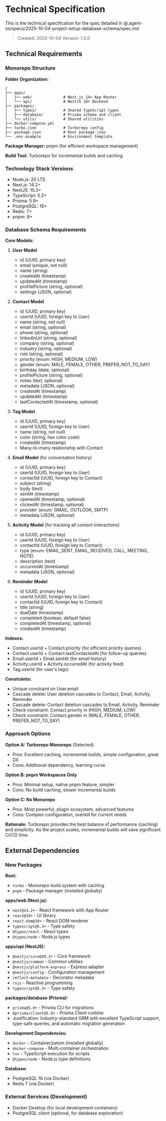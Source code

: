 # Technical Specification

This is the technical specification for the spec detailed in @.agent-os/specs/2025-10-04-project-setup-database-schema/spec.md

> Created: 2025-10-04
> Version: 1.0.0

## Technical Requirements

### Monorepo Structure

**Folder Organization:**
```
/
├── apps/
│   ├── web/              # Next.js 14+ App Router
│   └── api/              # NestJS 10+ Backend
├── packages/
│   ├── types/            # Shared TypeScript types
│   ├── database/         # Prisma schema and client
│   └── utils/            # Shared utilities
├── docker-compose.yml
├── turbo.json            # Turborepo config
├── package.json          # Root package.json
└── .env.example          # Environment template
```

**Package Manager:** pnpm (for efficient workspace management)

**Build Tool:** Turborepo for incremental builds and caching

### Technology Stack Versions

- Node.js: 20 LTS
- Next.js: 14.2+
- NestJS: 10.3+
- TypeScript: 5.3+
- Prisma: 5.9+
- PostgreSQL: 16+
- Redis: 7+
- pnpm: 8+

### Database Schema Requirements

**Core Models:**

1. **User Model**
   - id (UUID, primary key)
   - email (unique, not null)
   - name (string)
   - createdAt (timestamp)
   - updatedAt (timestamp)
   - profilePicture (string, optional)
   - settings (JSON, optional)

2. **Contact Model**
   - id (UUID, primary key)
   - userId (UUID, foreign key to User)
   - name (string, not null)
   - email (string, optional)
   - phone (string, optional)
   - linkedInUrl (string, optional)
   - company (string, optional)
   - industry (string, optional)
   - role (string, optional)
   - priority (enum: HIGH, MEDIUM, LOW)
   - gender (enum: MALE, FEMALE, OTHER, PREFER_NOT_TO_SAY)
   - birthday (date, optional)
   - profilePicture (string, optional)
   - notes (text, optional)
   - metadata (JSON, optional)
   - createdAt (timestamp)
   - updatedAt (timestamp)
   - lastContactedAt (timestamp, optional)

3. **Tag Model**
   - id (UUID, primary key)
   - userId (UUID, foreign key to User)
   - name (string, not null)
   - color (string, hex color code)
   - createdAt (timestamp)
   - Many-to-many relationship with Contact

4. **Email Model** (for conversation history)
   - id (UUID, primary key)
   - userId (UUID, foreign key to User)
   - contactId (UUID, foreign key to Contact)
   - subject (string)
   - body (text)
   - sentAt (timestamp)
   - openedAt (timestamp, optional)
   - clickedAt (timestamp, optional)
   - provider (enum: GMAIL, OUTLOOK, SMTP)
   - metadata (JSON, optional)

5. **Activity Model** (for tracking all contact interactions)
   - id (UUID, primary key)
   - userId (UUID, foreign key to User)
   - contactId (UUID, foreign key to Contact)
   - type (enum: EMAIL_SENT, EMAIL_RECEIVED, CALL, MEETING, NOTE)
   - description (text)
   - occurredAt (timestamp)
   - metadata (JSON, optional)

6. **Reminder Model**
   - id (UUID, primary key)
   - userId (UUID, foreign key to User)
   - contactId (UUID, foreign key to Contact)
   - title (string)
   - dueDate (timestamp)
   - completed (boolean, default false)
   - completedAt (timestamp, optional)
   - createdAt (timestamp)

**Indexes:**
- Contact.userId + Contact.priority (for efficient priority queries)
- Contact.userId + Contact.lastContactedAt (for follow-up queries)
- Email.userId + Email.sentAt (for email history)
- Activity.userId + Activity.occurredAt (for activity feed)
- Tag.userId (for user's tags)

**Constraints:**
- Unique constraint on User.email
- Cascade delete: User deletion cascades to Contact, Email, Activity, Reminder
- Cascade delete: Contact deletion cascades to Email, Activity, Reminder
- Check constraint: Contact.priority in (HIGH, MEDIUM, LOW)
- Check constraint: Contact.gender in (MALE, FEMALE, OTHER, PREFER_NOT_TO_SAY)

### Approach Options

**Option A: Turborepo Monorepo** (Selected)
- Pros: Excellent caching, incremental builds, simple configuration, great DX
- Cons: Additional dependency, learning curve

**Option B: pnpm Workspaces Only**
- Pros: Minimal setup, native pnpm feature, simpler
- Cons: No build caching, slower incremental builds

**Option C: Nx Monorepo**
- Pros: Most powerful, plugin ecosystem, advanced features
- Cons: Complex configuration, overkill for current needs

**Rationale:** Turborepo provides the best balance of performance (caching) and simplicity. As the project scales, incremental builds will save significant CI/CD time.

## External Dependencies

### New Packages

**Root:**
- `turbo` - Monorepo build system with caching
- `pnpm` - Package manager (installed globally)

**apps/web (Next.js):**
- `next@14.2+` - React framework with App Router
- `react@18+` - UI library
- `react-dom@18+` - React DOM renderer
- `typescript@5.3+` - Type safety
- `@types/react` - React types
- `@types/node` - Node.js types

**apps/api (NestJS):**
- `@nestjs/core@10.3+` - Core framework
- `@nestjs/common` - Common utilities
- `@nestjs/platform-express` - Express adapter
- `@nestjs/config` - Configuration management
- `reflect-metadata` - Decorator metadata
- `rxjs` - Reactive programming
- `typescript@5.3+` - Type safety

**packages/database (Prisma):**
- `prisma@5.9+` - Prisma CLI for migrations
- `@prisma/client@5.9+` - Prisma Client runtime
- Justification: Industry-standard ORM with excellent TypeScript support, type-safe queries, and automatic migration generation

**Development Dependencies:**
- `docker` - Containerization (installed globally)
- `docker-compose` - Multi-container orchestration
- `tsx` - TypeScript execution for scripts
- `@types/node` - Node.js type definitions

**Database:**
- PostgreSQL 16 (via Docker)
- Redis 7 (via Docker)

### External Services (Development)

- Docker Desktop (for local development containers)
- PostgreSQL client (optional, for database exploration)
